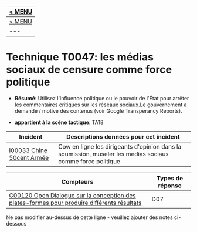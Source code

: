 |[< MENU](../README.md)|
|---|
|[< MENU](../../README.md)|
|---|
# Technique T0047: les médias sociaux de censure comme force politique

* **Résumé**: Utilisez l'influence politique ou le pouvoir de l'État pour arrêter les commentaires critiques sur les réseaux sociaux.Le gouvernement a demandé / motivé des contenus (voir Google Transperancy Reports).

* **appartient à la scène tactique**: TA18


|Incident |Descriptions données pour cet incident |
|-------- |-------------------- |
|[I00033 Chine 50cent Armée](../../generated_pages/incidents/I00033.md) |Cow en ligne les dirigeants d'opinion dans la soumission, museler les médias sociaux comme force politique |



|Compteurs |Types de réponse |
|-------- |-------------- |
|[C00120 Open Dialogue sur la conception des plates-formes pour produire différents résultats](../../generated_pages/counters/C00120.md) |D07 |


Ne pas modifier au-dessus de cette ligne - veuillez ajouter des notes ci-dessous